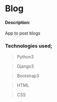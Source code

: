 # Blog

#### Description:
App to post blogs

### Technologies used;
> Python3

> Django3

>Bootstrap3

>HTML

>CSS
